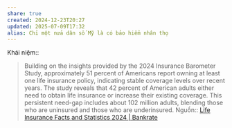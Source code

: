 ```yaml
---
share: true
created: 2024-12-23T20:27
updated: 2025-07-09T17:32
alias: Chỉ một nửa dân số Mỹ là có bảo hiểm nhân thọ
---
```

Khái niệm:: 
> Building on the insights provided by the 2024 Insurance Barometer Study, approximately 51 percent of Americans report owning at least one life insurance policy, indicating stable coverage levels over recent years. The study reveals that 42 percent of American adults either need to obtain life insurance or increase their existing coverage. This persistent need-gap includes about 102 million adults, blending those who are uninsured and those who are underinsured.
Nguồn:: [Life Insurance Facts and Statistics 2024 \| Bankrate](https://www.bankrate.com/insurance/life-insurance/life-insurance-statistics/)
